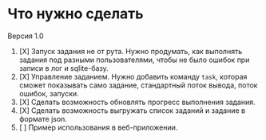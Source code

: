 # Что нужно сделать

Версия 1.0

1. [X] Запуск задания не от рута. Нужно продумать, как выполнять задания под разными
пользователями, чтобы не было ошибок при записи в лог и sqlite-базу.
2. [X] Управление заданием. Нужно добавить команду `task`, которая сможет показывать само задание,
стандартный поток вывода, поток ошибок, запуски.
3. [X] Сделать возможность обновлять прогресс выполнения задания.
4. [X] Сделать возможность выгружать список заданий и задание в формате json.
5. [ ] Пример использования в веб-приложении.